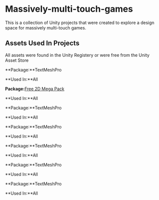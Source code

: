 # Massively-multi-touch-games
This is a collection of Unity projects that were created to explore a design space for massively multi-touch games.

## Assets Used In Projects
All assets were found in the Unity Registery or were free from the Unity Asset Store

**Package:**TextMeshPro

**Used In:**All


**Package:**[Free 2D Mega Pack](https://assetstore.unity.com/packages/2d/free-2d-mega-pack-177430)

**Used In:**All


**Package:**TextMeshPro

**Used In:**All


**Package:**TextMeshPro

**Used In:**All


**Package:**TextMeshPro

**Used In:**All


**Package:**TextMeshPro

**Used In:**All


**Package:**TextMeshPro

**Used In:**All
